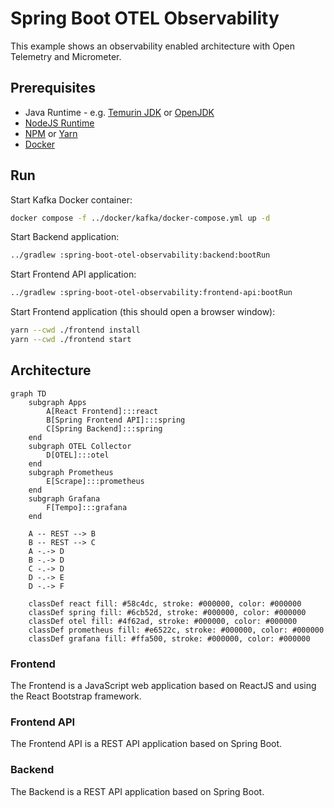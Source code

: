 # Spring Boot OTEL Observability

This example shows an observability enabled architecture with Open Telemetry and Micrometer.

## Prerequisites

* Java Runtime - e.g. [Temurin JDK](https://adoptium.net) or [OpenJDK](https://openjdk.org)
* [NodeJS Runtime](https://nodejs.org)
* [NPM](https://www.npmjs.com) or [Yarn](https://yarnpkg.com)
* [Docker](https://www.docker.com)

## Run

Start Kafka Docker container:
```bash
docker compose -f ../docker/kafka/docker-compose.yml up -d
```

Start Backend application:
```bash
../gradlew :spring-boot-otel-observability:backend:bootRun
```

Start Frontend API application:

```bash
../gradlew :spring-boot-otel-observability:frontend-api:bootRun
```

Start Frontend application (this should open a browser window):
```bash
yarn --cwd ./frontend install
yarn --cwd ./frontend start
```

## Architecture

```mermaid
graph TD
    subgraph Apps
        A[React Frontend]:::react
        B[Spring Frontend API]:::spring
        C[Spring Backend]:::spring
    end
    subgraph OTEL Collector
        D[OTEL]:::otel
    end
    subgraph Prometheus
        E[Scrape]:::prometheus
    end
    subgraph Grafana
        F[Tempo]:::grafana
    end

    A -- REST --> B
    B -- REST --> C
    A -.-> D
    B -.-> D
    C -.-> D
    D -.-> E
    D -.-> F

    classDef react fill: #58c4dc, stroke: #000000, color: #000000
    classDef spring fill: #6cb52d, stroke: #000000, color: #000000
    classDef otel fill: #4f62ad, stroke: #000000, color: #000000
    classDef prometheus fill: #e6522c, stroke: #000000, color: #000000
    classDef grafana fill: #ffa500, stroke: #000000, color: #000000
```

### Frontend

The Frontend is a JavaScript web application based on ReactJS and using the React Bootstrap framework.

### Frontend API

The Frontend API is a REST API application based on Spring Boot.

### Backend

The Backend is a REST API application based on Spring Boot.
